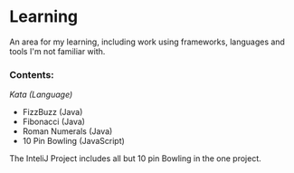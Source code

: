 # Learning

An area for my learning, including work using frameworks, languages and tools I'm not familiar with.

### Contents:
_Kata (Language)_
- FizzBuzz (Java)
- Fibonacci (Java)
- Roman Numerals (Java)
- 10 Pin Bowling (JavaScript)

The InteliJ Project includes all but 10 pin Bowling in the one project.
